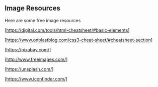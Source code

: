 ## Image Resources
Here are some free image resources

[https://digital.com/tools/html-cheatsheet/#basic-elements]

[https://www.onblastblog.com/css3-cheat-sheet/#cheatsheet-section]

[https://pixabay.com/]

[http://www.freeimages.com/]

[https://unsplash.com/]

[https://www.iconfinder.com/]
 
